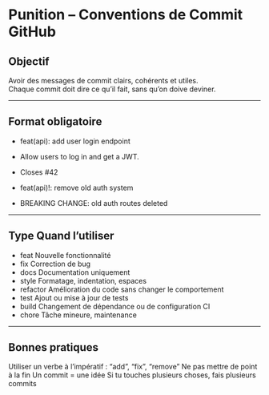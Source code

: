 # Punition – Conventions de Commit GitHub
## Objectif
Avoir des messages de commit clairs, cohérents et utiles.  
Chaque commit doit dire ce qu’il fait, sans qu’on doive deviner.

---
## Format obligatoire
- feat(api): add user login endpoint
- Allow users to log in and get a JWT.
- Closes #42

- feat(api)!: remove old auth system
- BREAKING CHANGE: old auth routes deleted

---
## Type   Quand l’utiliser
- feat	    Nouvelle fonctionnalité
- fix	      Correction de bug
- docs	    Documentation uniquement
- style     Formatage, indentation, espaces
- refactor	Amélioration du code sans changer le comportement
- test	    Ajout ou mise à jour de tests
- build	    Changement de dépendance ou de configuration CI
- chore	    Tâche mineure, maintenance

---
## Bonnes pratiques
Utiliser un verbe à l’impératif : “add”, “fix”, “remove”
Ne pas mettre de point à la fin
Un commit = une idée
Si tu touches plusieurs choses, fais plusieurs commits

